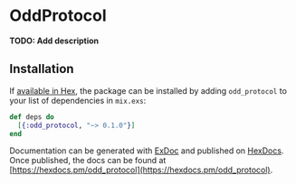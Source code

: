 # OddProtocol

**TODO: Add description**

## Installation

If [available in Hex](https://hex.pm/docs/publish), the package can be installed
by adding `odd_protocol` to your list of dependencies in `mix.exs`:

```elixir
def deps do
  [{:odd_protocol, "~> 0.1.0"}]
end
```

Documentation can be generated with [ExDoc](https://github.com/elixir-lang/ex_doc)
and published on [HexDocs](https://hexdocs.pm). Once published, the docs can
be found at [https://hexdocs.pm/odd_protocol](https://hexdocs.pm/odd_protocol).

